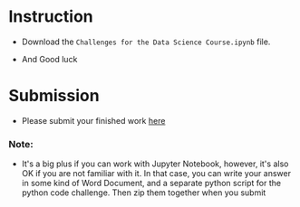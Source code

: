 # Instruction

- Download the `Challenges for the Data Science Course.ipynb` file.

- And Good luck

# Submission

- Please submit your finished work [here](https://forms.gle/geQSNrhmGwDkJfcQ9)

### Note:

- It's a big plus if you can work with Jupyter Notebook, however, it's also OK if you are not familiar with it. In that case, you can write your answer in some kind of Word Document, and a separate python script for the python code challenge. Then zip them together when you submit
